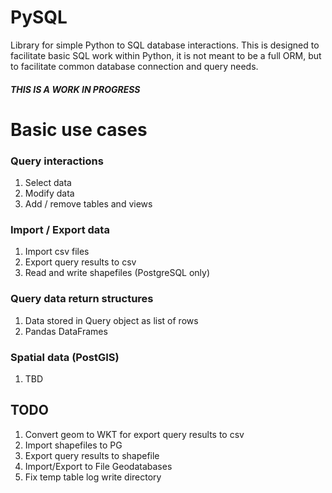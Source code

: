 # PySQL 
Library for simple Python to SQL database interactions.  This is designed to facilitate basic SQL work within Python, 
it is not meant to be a full ORM, but to facilitate common database connection and query needs. 

#### *THIS IS A WORK IN PROGRESS*

# Basic use cases 

### Query interactions 
1. Select data
1. Modify data
1. Add / remove tables and views

### Import / Export data
 1. Import csv files
 1. Export query results to csv
 1. Read and write shapefiles (PostgreSQL only)
 
 ### Query data return structures 
 1. Data stored in Query object as list of rows
 1. Pandas DataFrames
 
 ### Spatial data (PostGIS)
 1. TBD 

## TODO 
 1. Convert geom to WKT for export query results to csv
 1. Import shapefiles to PG
 1. Export query results to shapefile 
 1. Import/Export to File Geodatabases 
 1. Fix temp table log write directory
